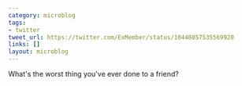 ```yaml
---
category: microblog
tags:
- twitter
tweet_url: https://twitter.com/ExMember/status/10448057535569920
links: []
layout: microblog
---
```

What's the worst thing you've ever done to a friend?
